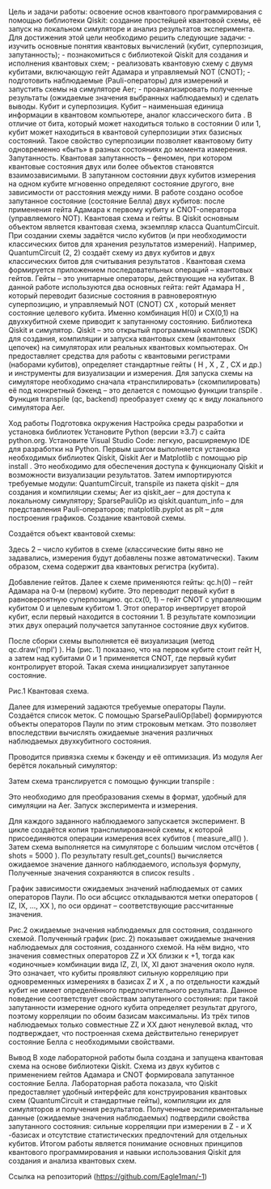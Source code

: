Цель и задачи работы:  освоение основ квантового программирования с помощью библиотеки Qiskit: создание простейшей квантовой схемы, её запуск на локальном симуляторе и анализ результатов эксперимента. Для достижения этой цели необходимо решить следующие задачи: - изучить основные понятия квантовых вычислений (кубит, суперпозиция, запутанность); - познакомиться с библиотекой Qiskit для создания и исполнения квантовых схем; - реализовать квантовую схему с двумя кубитами, включающую гейт Адамара и управляемый NOT (CNOT); - подготовить наблюдаемые (Pauli-операторы) для измерений и запустить схемы на симуляторе Aer; - проанализировать полученные результаты (ожидаемые значения выбранных наблюдаемых) и сделать выводы.
Кубит и суперпозиция. Кубит – наименьшая единица информации в квантовом компьютере, аналог классического бита . В отличие от бита, который может находиться только в состоянии 0 или  1, кубит может находиться в квантовой суперпозиции этих базисных состояний. Такое свойство суперпозиции позволяет квантовому биту одновременно «быть» в разных состояниях до момента измерения.
Запутанность. Квантовая запутанность – феномен, при котором квантовые состояния двух или более объектов становятся взаимозависимыми. В запутанном состоянии двух кубитов измерения на одном кубите мгновенно определяют состояние другого, вне зависимости от расстояния между ними. В работе создано особое запутанное состояние (состояние Белла) двух кубитов: после применения гейта Адамара к первому кубиту и CNOT-оператора (управляемого NOT).
Квантовая схема и гейты. В Qiskit основным объектом является квантовая схема, экземпляр класса QuantumCircuit. При создании схемы задаётся число кубитов (и при необходимости классических битов для хранения результатов измерений). Например, QuantumCircuit (2, 2) создаёт схему из двух кубитов и двух классических битов для считывания результатов . Квантовая схема формируется приложением последовательных операций – квантовых гейтов. Гейты – это унитарные операторы, действующие на кубитах. В данной работе используются два основных гейта: гейт Адамара H , который переводит базисные состояния в равновероятную суперпозицию, и управляемый NOT (CNOT) CX , который меняет состояние целевого кубита. Именно комбинация H(0) и CX(0,1) на двухкубитной схеме приводит к запутанному состоянию.
Библиотека Qiskit и симулятор. Qiskit – это открытый программный комплекс (SDK) для создания, компиляции и запуска квантовых схем (квантовых цепочек) на симуляторах или реальных квантовых компьютерах. Он предоставляет средства для работы с квантовыми регистрами (наборами кубитов), определяет стандартные гейты ( H , X , Z , CX и др.) и инструменты для визуализации и измерения. Для запуска схемы на симуляторе необходимо сначала «транспилировать» (скомпилировать) её под конкретный бэкенд – это делается с помощью функции transpile . Функция transpile (qc, backend) преобразует схему qc к виду локального симулятора Aer.

Ход работы Подготовка окружения
Настройка среды разработки и установка библиотек
Установите Python (версии ≥3.7) с сайта python.org.
Установите Visual Studio Code: легкую, расширяемую IDE для разработки на Python.
 Первым шагом выполняется установка необходимых библиотек Qiskit, Qiskit Aer и Matplotlib с помощью pip install . Это необходимо для обеспечения доступа к функционалу Qiskit и возможности визуализации результатов. 
Затем импортируются требуемые модули: QuantumCircuit, transpile из пакета qiskit – для создания и компиляции схемы; Aer из qiskit_aer – для доступа к локальному симулятору; SparsePauliOp из qiskit.quantum_info – для представления Pauli-операторов; matplotlib.pyplot as plt – для построения графиков. Создание квантовой схемы. 

 

Создаётся объект квантовой схемы:

 

Здесь 2 – число кубитов в схеме (классические биты явно не задавались, измерения будут добавлены позже автоматически). Таким образом, схема содержит два квантовых регистра (кубита).

Добавление гейтов. Далее к схеме применяются гейты: qc.h(0) – гейт Адамара на 0-м (первом) кубите. Это переводит первый кубит в равновероятную суперпозицию. 
qc.cx(0, 1) – гейт CNOT с управляющим кубитом 0 и целевым кубитом 1. Этот оператор инвертирует второй кубит, если первый находится в состоянии 1. В результате композиции этих двух операций получается запутанное состояние двух кубитов. 
 


После сборки схемы выполняется её визуализация (метод qc.draw('mpl') ). На (рис. 1) показано, что на первом кубите стоит гейт H, а затем над кубитами 0 и 1 применяется CNOT, где первый кубит контролирует второй. Такая схема инициализирует запутанное состояние.

 

 
Рис.1 Квантовая схема.

Далее для измерений задаются требуемые операторы Паули. Создаётся список меток. С помощью SparsePauliOp(label) формируются объекты операторов Паули по этим строковым меткам. Это позволяет впоследствии вычислять ожидаемые значения различных наблюдаемых двухкубитного состояния.

 

Проводится привязка схемы к бэкенду и её оптимизация. Из модуля Aer берётся локальный симулятор:
 

Затем схема транслируется с помощью функции transpile :

 

Это необходимо для преобразования схемы в формат, удобный для симуляции на Aer.
Запуск эксперимента и измерения.

Для каждого заданного наблюдаемого запускается эксперимент. В цикле создаётся копия транспилированной схемы, к которой присоединяются операции измерения всех кубитов ( measure_all() ). Затем схема выполняется на симуляторе с большим числом отсчётов ( shots = 5000 ). По результату                result.get_counts()  вычисляется ожидаемое значение данного наблюдаемого, используя формулу, Полученные значения сохраняются в список results .

 
 


График зависимости ожидаемых значений наблюдаемых от самих операторов Паули. По оси абсцисс откладываются метки операторов ( IZ, IX, …, XX ), по оси ординат – соответствующие рассчитанные значения.

 


 
Рис.2 ожидаемые значения наблюдаемых для состояния, созданного схемой.
Полученный график (рис. 2) показывает ожидаемые значения наблюдаемых для состояния, созданного схемой. На нём видно, что значения совместных операторов ZZ  и  XX  близки к +1, тогда как «одиночные» комбинации вида  IZ, ZI, IX, XI  дают значения около нуля. Это означает, что кубиты проявляют сильную корреляцию при одновременных измерениях в базисах  Z  и  X , а по  отдельности каждый кубит не имеет определённого предпочтительного результата. Данное поведение соответствует свойствам запутанного состояния: при такой запутанности измерение одного кубита определяет результат другого, поэтому корреляции по обоим базисам максимальны. Из трёх типов наблюдаемых только совместные  ZZ  и  XX  дают ненулевой вклад, что подтверждает, что построенная схема действительно генерирует состояние Белла с необходимыми свойствами.  

Вывод
В ходе лабораторной работы была создана и запущена квантовая схема на основе библиотеки Qiskit. Схема из двух кубитов с применением гейтов Адамара и CNOT формировала запутанное состояние Белла. Лабораторная работа показала, что Qiskit предоставляет удобный интерфейс для конструирования квантовых схем (QuantumCircuit и стандартные гейты), компиляции их для симуляторов и получения результатов. Полученные экспериментальные данные (ожидаемые значения наблюдаемых) подтвердили свойства запутанного состояния: сильные корреляции при измерении в  Z - и  X -базисах и отсутствие статистических предпочтений для отдельных кубитов. 
Итогом работы является понимание основных принципов квантового программирования и навыки использования Qiskit для создания и анализа квантовых схем. 




Ссылка на репозиторий (https://github.com/Eagle1man/-1)

